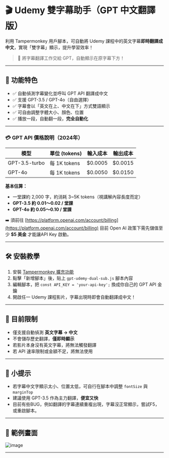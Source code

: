 # 🎬 Udemy 雙字幕助手（GPT 中文翻譯版）

利用 Tampermonkey 用戶腳本，可自動將 Udemy 課程中的英文字幕**即時翻譯成中文**，實現「雙字幕」顯示，提升學習效率！

> 🚀 將字幕翻譯工作交給 GPT，自動顯示在原字幕下方！

---

## 🧩 功能特色

- ✅ 自動偵測字幕變化並呼叫 GPT API 翻譯成中文
- ✅ 支援 GPT-3.5 / GPT-4o（自由選擇）
- ✅ 字幕會以「英文在上、中文在下」方式雙語顯示
- ✅ 可自由調整字體大小、顏色、位置
- ✅ 播放一段，自動翻一段，**完全自動化**

---


### 💳 GPT API 價格說明（2024年）

| 模型         | 單位 (tokens) | 輸入成本     | 輸出成本     |
|--------------|---------------|---------------|---------------|
| GPT-3.5-turbo | 每 1K tokens   | $0.0005       | $0.0015       |
| GPT-4o        | 每 1K tokens   | $0.0050       | $0.0150       |

**基本估算：**
- 一堂課約 2,000 字，約消耗 3~5K tokens（視講解內容長度而定）
- **GPT-3.5 約 $0.01～$0.02 / 堂課**
- **GPT-4o 約 $0.05～$0.10 / 堂課**

➡️ 須前往 [https://platform.openai.com/account/billing](https://platform.openai.com/account/billing) 目前 Open AI 政策下需先儲值至少 **$5 美金** 才能讓API Key 啟動。

---

## 🛠 安裝教學

1. 安裝 [Tampermonkey 擴充功能](https://www.tampermonkey.net/)
2. 點擊「新增腳本」後，貼上 `gpt-udemy-dual-sub.js` 腳本內容
3. 編輯腳本，把 `const API_KEY = 'your-api-key';` 換成你自己的 GPT API 金鑰
4. 開啟任一 Udemy 課程影片，字幕出現時即會自動翻譯成中文！

---

## 🧪 目前限制

- 僅支援自動偵測 **英文字幕 → 中文**
- 不會儲存歷史翻譯，**僅即時顯示**
- 若影片本身沒有英文字幕，將無法觸發翻譯
- 若 API 速率限制或金額不足，將無法使用

---

## 🧠 小提示

- 若字幕中文字顯示太小、位置太低，可自行在腳本中調整 `fontSize` 與 `marginTop`
- 建議使用 GPT-3.5 作為主力翻譯，**便宜又快**
- 目前有些BUG，例如翻譯的字幕連續重複出現，字幕沒正常顯示，嘗試F5，或重啟腳本。
---

## 📜 範例畫面

![image](https://github.com/user-attachments/assets/eda9e051-611e-42f0-aa79-5b11119076b6)


---



